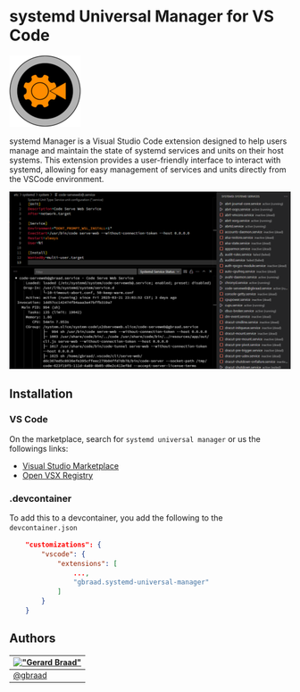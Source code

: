 systemd Universal Manager for VS Code
=====================================

![logo](./img/icon.png)

systemd Manager is a Visual Studio Code extension designed to help users manage and maintain the state of systemd services and units on their host systems. This extension provides a user-friendly interface to interact with systemd, allowing for easy management of services and units directly from the VSCode environment.

![screenshot](./img/screenshot.png)



## Installation

### VS Code

On the marketplace, search for `systemd universal manager` or us the followings links:

  - [Visual Studio Marketplace](https://marketplace.visualstudio.com/items?itemName=gbraad.systemd-universal-manager)
  - [Open VSX Registry](https://open-vsx.org/extension/gbraad/systemd-universal-manager)


### .devcontainer

To add this to a devcontainer, you add the following to the `devcontainer.json`

```json
    "customizations": {
        "vscode": {
            "extensions": [
                ...,
                "gbraad.systemd-universal-manager"
            ]
        }
    }
```


Authors
-------

| [!["Gerard Braad"](https://gravatar.com/avatar/e466994eea3c2a1672564e45aca844d0.png?s=60)](https://gbraad.nl "Gerard Braad <me@gbraad.nl>") |
|---|
| [@gbraad](https://gbraad.nl/social)  |

